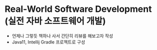 # Real-World Software Development (실전 자바 소프트웨어 개발)
* 언제나 그렇듯 책하나 사서 간단히 리뷰를 해보고자 작성
* Java11, Intellij Gradle 프로젝트로 구성
